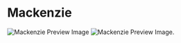 # Mackenzie

![Mackenzie Preview Image](https://i.ibb.co/yfqngn2/Calculadora-preta.png)
![Mackenzie Preview Image](https://i.ibb.co/QPBTKBq/Calculadora-branca.png).
